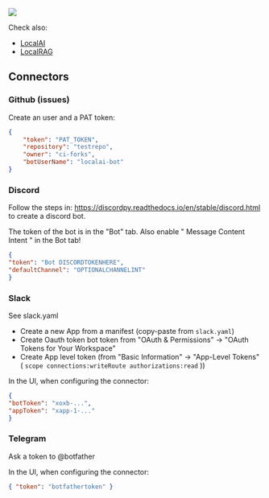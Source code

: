 ![](https://github.com/mudler/LocalAgent/assets/2420543/1f9a974e-3d57-45bd-9e80-709622a48964)


Check also:

- [LocalAI](https://github.com/mudler/LocalAI)
- [LocalRAG](https://github.com/mudler/LocalRAG)

## Connectors

### Github (issues)

Create an user and a PAT token:

```json
{
	"token": "PAT_TOKEN",
    "repository": "testrepo",
    "owner": "ci-forks",
    "botUserName": "localai-bot"
}
```

### Discord

Follow the steps in: https://discordpy.readthedocs.io/en/stable/discord.html to create a discord bot.   

The token of the bot is in the "Bot" tab. Also enable " Message Content Intent " in the Bot tab!

```json
{
"token": "Bot DISCORDTOKENHERE",
"defaultChannel": "OPTIONALCHANNELINT"
}
```

### Slack

See slack.yaml

- Create a new App from a manifest (copy-paste from `slack.yaml`)
- Create Oauth token bot token from "OAuth & Permissions" -> "OAuth Tokens for Your Workspace"
- Create App level token (from "Basic Information" -> "App-Level Tokens" ( `scope connections:writeRoute authorizations:read` ))

In the UI, when configuring the connector:

```json
{
"botToken": "xoxb-...",
"appToken": "xapp-1-..."
}
```

### Telegram

Ask a token to @botfather

In the UI, when configuring the connector:

```json
{ "token": "botfathertoken" }
```

